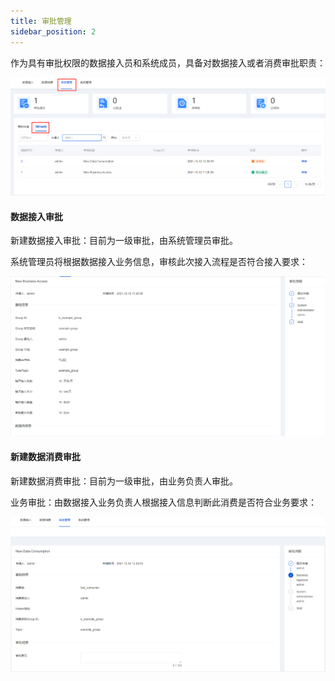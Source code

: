 ```yaml
---
title: 审批管理
sidebar_position: 2
---
```


作为具有审批权限的数据接入员和系统成员，具备对数据接入或者消费审批职责：

![](img/approval-list.png)

#### 数据接入审批

新建数据接入审批：目前为一级审批，由系统管理员审批。

系统管理员将根据数据接入业务信息，审核此次接入流程是否符合接入要求：

![](img/approval-access.png)

#### 新建数据消费审批

新建数据消费审批：目前为一级审批，由业务负责人审批。

业务审批：由数据接入业务负责人根据接入信息判断此消费是否符合业务要求：

![](img/approval-consumption.png)